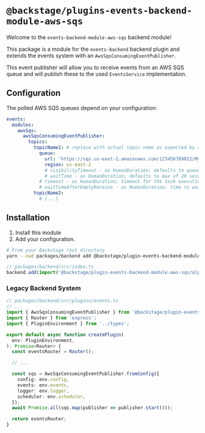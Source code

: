 # `@backstage/plugins-events-backend-module-aws-sqs`

Welcome to the `events-backend-module-aws-sqs` backend module!

This package is a module for the `events-backend` backend plugin
and extends the events system with an `AwsSqsConsumingEventPublisher`.

This event publisher will allow you to receive events from an AWS SQS queue
and will publish these to the used `EventsService` implementation.

## Configuration

The polled AWS SQS queues depend on your configuration:

```yaml
events:
  modules:
    awsSqs:
      awsSqsConsumingEventPublisher:
        topics:
          topicName1: # replace with actual topic name as expected by subscribers
            queue:
              url: 'https://sqs.us-east-2.amazonaws.com/123456789012/MyQueue'
              region: us-east-2
              # visibilityTimeout - as HumanDuration; defaults to queue-based config
              # waitTime - as HumanDuration; defaults to max of 20 seconds (long polling)
            # timeout - as HumanDuration; timeout for the task execution
            # waitTimeAfterEmptyReceive - as HumanDuration; time to wait before a retry when there was no message.
          topicName2:
            # [...]
```

## Installation

1. Install this module
2. Add your configuration.

```bash
# From your Backstage root directory
yarn --cwd packages/backend add @backstage/plugin-events-backend-module-aws-sqs
```

```ts
// packages/backend/src/index.ts
backend.add(import('@backstage/plugin-events-backend-module-aws-sqs/alpha'));
```

### Legacy Backend System

```ts
// packages/backend/src/plugins/events.ts
// ...
import { AwsSqsConsumingEventPublisher } from '@backstage/plugin-events-backend-module-aws-sqs';
import { Router } from 'express';
import { PluginEnvironment } from '../types';

export default async function createPlugin(
  env: PluginEnvironment,
): Promise<Router> {
  const eventsRouter = Router();

  // ...

  const sqs = AwsSqsConsumingEventPublisher.fromConfig({
    config: env.config,
    events: env.events,
    logger: env.logger,
    scheduler: env.scheduler,
  });
  await Promise.all(sqs.map(publisher => publisher.start()));

  return eventsRouter;
}
```
